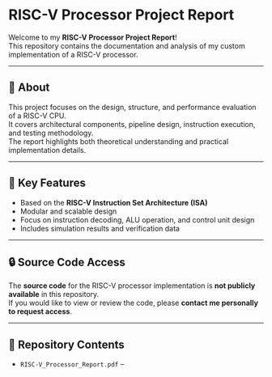 # RISC-V Processor Project Report

Welcome to my **RISC-V Processor Project Report**!  
This repository contains the documentation and analysis of my custom implementation of a RISC-V processor.

---

## 📘 About

This project focuses on the design, structure, and performance evaluation of a RISC-V CPU.  
It covers architectural components, pipeline design, instruction execution, and testing methodology.  
The report highlights both theoretical understanding and practical implementation details.

---

## 🧠 Key Features

- Based on the **RISC-V Instruction Set Architecture (ISA)**  
- Modular and scalable design  
- Focus on instruction decoding, ALU operation, and control unit design  
- Includes simulation results and verification data

---

## 🔒 Source Code Access

The **source code** for the RISC-V processor implementation is **not publicly available** in this repository.  
If you would like to view or review the code, please **contact me personally to request access**.

---

## 📄 Repository Contents

- `RISC-V_Processor_Report.pdf` –
